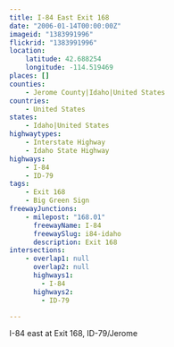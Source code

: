 ```yaml
---
title: I-84 East Exit 168
date: "2006-01-14T00:00:00Z"
imageid: "1383991996"
flickrid: "1383991996"
location:
    latitude: 42.688254
    longitude: -114.519469
places: []
counties:
    - Jerome County|Idaho|United States
countries:
    - United States
states:
    - Idaho|United States
highwaytypes:
    - Interstate Highway
    - Idaho State Highway
highways:
    - I-84
    - ID-79
tags:
    - Exit 168
    - Big Green Sign
freewayJunctions:
    - milepost: "168.01"
      freewayName: I-84
      freewaySlug: i84-idaho
      description: Exit 168
intersections:
    - overlap1: null
      overlap2: null
      highways1:
        - I-84
      highways2:
        - ID-79

---
```

I-84 east at Exit 168, ID-79/Jerome